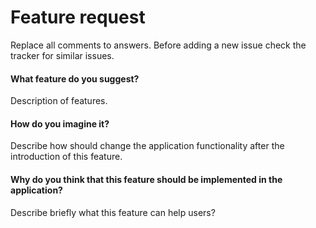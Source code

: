 # Feature request 

Replace all comments to answers.
Before adding a new issue check the tracker for similar issues.

#### What feature do you suggest?
Description of features.

#### How do you imagine it?
Describe how should change the application functionality after the introduction of this feature.

#### Why do you think that this feature should be implemented in the application?
Describe briefly what this feature can help users?
